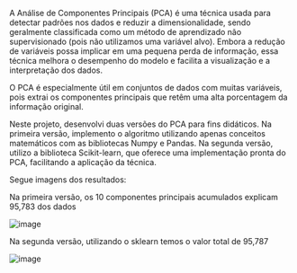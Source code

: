 A Análise de Componentes Principais (PCA) é uma técnica usada para detectar padrões nos dados e reduzir a dimensionalidade,
sendo geralmente classificada como um método de aprendizado não supervisionado (pois não utilizamos uma variável alvo).
Embora a redução de variáveis possa implicar em uma pequena perda de informação, essa técnica melhora o desempenho do modelo e facilita a visualização e a interpretação dos dados.

O PCA é especialmente útil em conjuntos de dados com muitas variáveis, pois extrai os componentes principais que retêm uma alta porcentagem da informação original.

Neste projeto, desenvolvi duas versões do PCA para fins didáticos.
Na primeira versão, implemento o algoritmo utilizando apenas conceitos matemáticos com as bibliotecas Numpy e Pandas.
Na segunda versão, utilizo a biblioteca Scikit-learn, que oferece uma implementação pronta do PCA, facilitando a aplicação da técnica.

Segue imagens dos resultados:

Na primeira versão, os 10 componentes principais acumulados explicam  95,783 dos dados

![image](https://github.com/user-attachments/assets/381d89c9-4b0e-43de-9aed-0a3211ee3df7)

Na segunda versão, utilizando o sklearn temos o valor total de 95,787

![image](https://github.com/user-attachments/assets/223f862e-a815-4f51-8e93-7532be96c33b)


